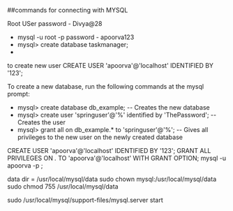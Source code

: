 ##commands for connecting with MYSQL


Root USer password - Divya@28
- mysql -u root -p password - apoorva123
- mysql> create database taskmanager;
- 
to create new user
  CREATE USER 'apoorva'@'localhost' IDENTIFIED BY '123';


To create a new database, run the following commands at the mysql prompt:

- mysql> create database db_example; -- Creates the new database
- mysql> create user 'springuser'@'%' identified by 'ThePassword'; -- Creates the user
- mysql> grant all on db_example.* to 'springuser'@'%'; -- Gives all privileges to the new user on the newly created database



CREATE USER 'apoorva'@'localhost' IDENTIFIED BY '123';
GRANT ALL PRIVILEGES ON *.* TO 'apoorva'@'localhost' WITH GRANT OPTION;
mysql -u apoorva -p ;

data dir = /usr/local/mysql/data
sudo chown mysql:/usr/local/mysql/data
sudo chmod 755 /usr/local/mysql/data

sudo /usr/local/mysql/support-files/mysql.server start
